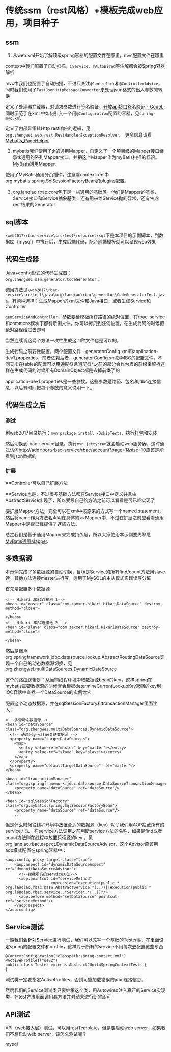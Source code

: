 # 传统ssm（rest风格）+模板完成web应用，项目种子

## ssm

1. 从web.xml开始了解顶级spring容器的配置文件在哪里，mvc配置文件在哪里

  context中我们配置了自动扫描，`@Service`，`@AutoWired`等注解都会被Spring容器解析
  
  mvc中我们也配置了自动扫描，不过只关注`@Controller`和`@ControllerAdvice`，
  同时我们使用了`FastJsonHttpMessageConverter`来处理json格式的出入参数的转换
  
  定义了处理器拦截器，对请求参数进行签名验证，[开放api接口签名验证 - CodeL](http://www.cnblogs.com/codelir/p/5327462.html);同时示范了在xml
  中如何引入一个用`@Configuration`配置的容器，见`spring-mvc.xml`
  
  定义了内部异常转Http rest响应的逻辑，见`org.zhengwei.web.rest.RestHandlerExceptionResolver`。
  更多信息请看[Mybatis_PageHelper](http://git.oschina.net/free/Mybatis_PageHelper)
  
  
  
2. mybatis我们使用了tk的通用Mapper，自定义了一个项目级的Mapper接口继承tk通用的系列Mapper接口，并把这个Mapper作为myBatis扫描的标识。[MyBatis通用Mapper](https://mapperhelper.github.io/docs/).

使用了MyBatis通用分页插件，注意看context.xml中org.mybatis.spring.SqlSessionFactoryBean的plugins配置。

3. org.lanqiao.rbac.core包下是一些通用的基础类，他们是Mapper的基类，Service接口和Service抽象基类，还有用来给Service抛的异常，还有生成rest结果的Generator

## sql脚本

`\web2017\rbac-service\src\test\resources\sql`下是本项目的示例脚本，到数据库（mysql）中执行后，生成后端代码，配合前端模板就可以呈现web效果

## 代码生成器

Java+config形式的代码生成器：`org.zhengwei.ssm.generator.CodeGenerator`；

调用方法见`\web2017\rbac-service\src\test\java\org\lanqiao\rbac\generator\CodeGeneratorTest.java`，有两种选择：生成Mapper的xml文件和Java接口，或者生成Service和Controller

`genServiceAndController`，参数要给模板所在路径的绝对位置，在rbac-service和commons模块下都有示例文件，你可以拷贝到任何位置，在生成代码的时候把绝对路径给进去即可

当然连续调这两个方法一次性生成这四种文件也是可以的。

生成代码之前要做配置，两个配置文件：generatorConfig.xml和application-dev1.properties，前者依赖后者，generatorConfig.xml是MBG的配置文件，不同支出在table的配置可以用通配符且通配符*之前的部分会作为表的前缀来解析这样在生成代码的时候所有DomainObject都是去掉前缀了的

application-dev1.properties是一些参数，这些参数是路径、包名和jdbc连接信息，以后有时间把每个参数的意义说明一下。

## 代码生成之后

### 测试

到web2017目录执行：`mvn package install -DskipTests`，执行打包和安装

然后切换到rbac-service目录，执行`mvn jetty:run`就会启动web服务器，这时通过访问[http://addr:port/rbac-service/rbac/account?page=1&size=10](http://addr:port/rbac-service/rbac/account?page=1&size=10)应该是能看到json数据的

### 扩展

××Controller可以自己扩展方法

××Service也是，不过很多基础方法都在Service接口中定义并且由AbstractService实现了，所以要写自己的方法之前可以看看是否已经实现了

要扩展Mapper方法，完全可以在xml中按原来的方式写一个named statement，然后将name作为方法名声明在具体的××Mapper中，不过在扩展之前应看看通用Mapper中是否已经提供了这些方法。

总之我们是基于通用Mapper来完成持久层，所以大家使用本示例要先熟悉[MyBatis通用Mapper](https://mapperhelper.github.io/docs/).

## 多数据源

本示例完成了多数据源的自动切换，目标是Service的所有find/count方法用slave读，其他方法连接master进行写，适用于MySQL的主从模式实现读写分离

首先是配置多个数据源

    <!-- Hikari JDBC连接池 1-->
    <bean id="master" class="com.zaxxer.hikari.HikariDataSource" destroy-method="close">
      ...
    </bean>
    <!-- Hikari JDBC连接池 2 -->
    <bean id="slave" class="com.zaxxer.hikari.HikariDataSource" destroy-method="close">
      ...
    </bean>

然后是继承org.springframework.jdbc.datasource.lookup.AbstractRoutingDataSource实现一个自己的动态数据源切换，见org.zhengwei.multiDataSources.DynamicDataSource

这个的路由逻辑是：从当前线程环境中取数据源bean的key，这样spring在mybatis需要数据源的时候就会根据determineCurrentLookupKey返回的key到IOC容器中查找一个DataSource的实例给它

配置这个动态数据源，并在sqlSessionFactory和transactionManager里面注入：

    <!--多源动态数据源-->
    <bean id="dataSource" class="org.zhengwei.multiDataSources.DynamicDataSource">
      <!-- 通过key-value关联数据源 -->
      <property name="targetDataSources">
        <map>
          <entry value-ref="master" key="master"></entry>
          <entry value-ref="slave" key="slave"></entry>
        </map>
      </property>
      <property name="defaultTargetDataSource" ref="master"/>
    </bean>

    <bean id="transactionManager" class="org.springframework.jdbc.datasource.DataSourceTransactionManager">
        <property name="dataSource" ref="dataSource"/>
    </bean>
    
    <bean id="sqlSessionFactory" class="org.mybatis.spring.SqlSessionFactoryBean">
        <property name="dataSource" ref="dataSource"/>
        ...
        
但是什么时候往线程环境中放置合适的数据源（key）呢？我们用AOP拦截所有的service方法，在service方法调用之前判断service方法的名称，如果是find或者count方法则在线程中放置只读源的key
，见org.lanqiao.rbac.aspect.DynamicDataSourceAdvisor，这个Advisor应该用aop模式配置在spring容器中：

    <aop:config proxy-target-class="true">
        <aop:aspect id="dynamicDataSourceAspect" ref="dynamicDataSourceAdvisor">
          <!--拦截所有的service方法-->
          <aop:pointcut id="serviceMethod"
                        expression="execution(public * org.lanqiao.rbac.base.AbstractService.*(..))||execution(public * org.lanqiao.rbac.service..*Service*.*(..))"/>
          <aop:before method="setDataSource" pointcut-ref="serviceMethod"/>
        </aop:aspect>
    </aop:config>        
 
## Service测试

一般我们会针对Service进行测试，我们可以先写一个基础的Tester类，在里面设定spring的配置文件和profile，这样对于所有的service不用每次去配置这些东西

    @ContextConfiguration("classpath:spring-context.xml")
    @ActiveProfiles("dev2")
    public class Tester extends AbstractJUnit4SpringContextTests {
    }
    
测试类一定要指定ActiveProfiles，否则可能加载错误的jdbc连接信息。

然后我们的Service测试类只要继承这个类，用Autowired注入真正的Service实现类，在test方法里面调用其方法并对结果进行断言即可
 
## API测试

API（web接入层）测试，可以用restTemplate，但是要启动web server，如果我们不想启动web server，该怎么测试呢？



mysql